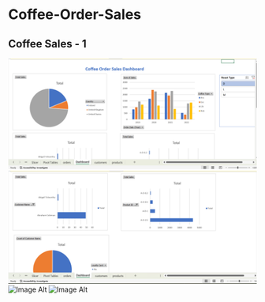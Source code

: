 # Coffee-Order-Sales
## Coffee Sales - 1
![Image Alt](https://github.com/CynthiaBanjo/Coffee-Order-Sales/blob/59f9c64c2ea222fce725a6039ae50df8ffa220a0/Coffee%20Sales-%201.png)
![Image Alt](https://github.com/CynthiaBanjo/Coffee-Order-Sales/blob/663b46a8863ab6679466e60c480208f382ceb539/Coffee%20Sales-%202.png)
![Image Alt]()
![Image Alt]()
